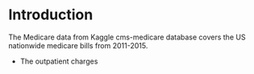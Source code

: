 # Introduction
The Medicare data from Kaggle cms-medicare database covers the US nationwide medicare bills from 2011-2015.  

- The outpatient charges  
